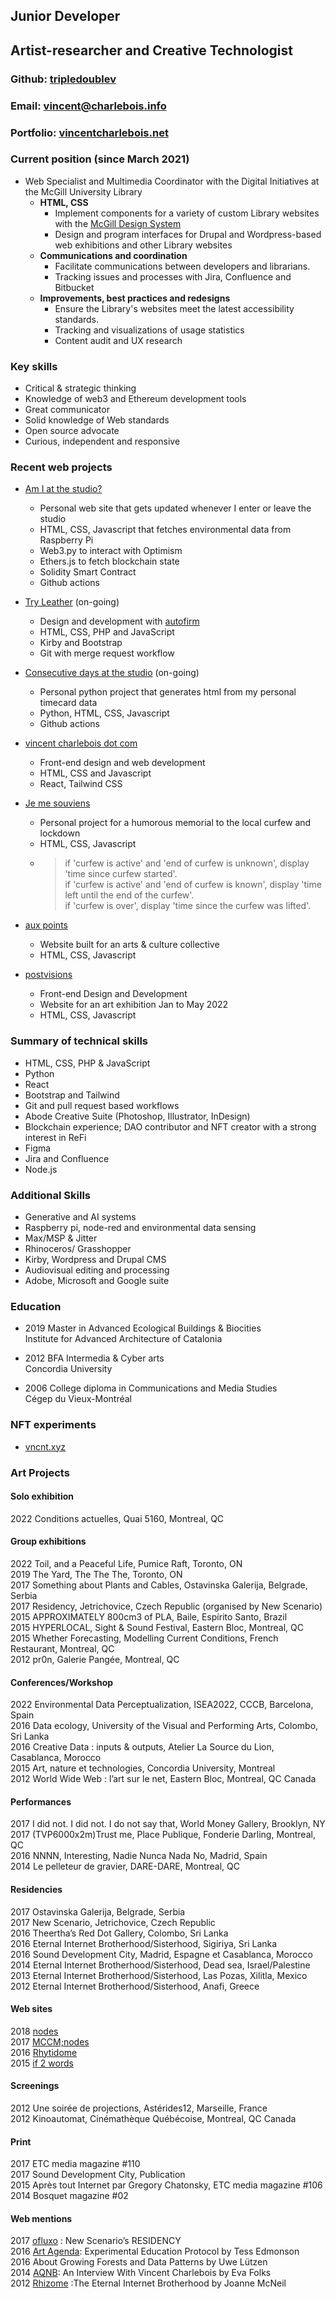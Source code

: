 ## Junior Developer
## Artist-researcher and Creative Technologist
  
### Github: [tripledoublev](https://github.com/tripledoublev/)
### Email: [vincent@charlebois.info](mailto:vincentcharlebois@gmail.com)
### Portfolio: [vincentcharlebois.net](https:vincentcharlebois.net)

  
### Current position (since March 2021)
- Web Specialist and Multimedia Coordinator with the Digital Initiatives at the McGill University Library
    * **HTML, CSS** 
        - Implement components for a variety of custom Library websites with the [McGill Design System](https://gitlab.ncs.mcgill.ca/wsg-public/mcgill-ds) 
        - Design and program interfaces for Drupal and Wordpress-based web exhibitions and other Library websites 
    * **Communications and coordination**
        - Facilitate communications between developers and librarians.
        - Tracking issues and processes with Jira, Confluence and Bitbucket
    * **Improvements, best practices and redesigns**
        - Ensure the Library's websites meet the latest accessibility standards.
        - Tracking and visualizations of usage statistics
        - Content audit and UX research


  
### Key skills  
- Critical & strategic thinking 
- Knowledge of web3 and Ethereum development tools 
- Great communicator
- Solid knowledge of Web standards  
- Open source advocate
- Curious, independent and responsive

 
### Recent web projects
* [Am I at the studio?](https://vincent.charlebois.info/am-i/)
    - Personal web site that gets updated whenever I enter or leave the studio
    - HTML, CSS, Javascript that fetches environmental data from Raspberry Pi
    - Web3.py to interact with Optimism
    - Ethers.js to fetch blockchain state
    - Solidity Smart Contract
    - Github actions
  
* [Try Leather](https://tryleather.net) (on-going)
    - Design and development with [autofirm](https://autofirm.biz)
    - HTML, CSS, PHP and JavaScript
    - Kirby and Bootstrap
    - Git with merge request workflow

  
* [Consecutive days at the studio](https://vincent.charlebois.info/consecutive-days/) (on-going)
    - Personal python project that generates html from my personal timecard data
    - Python, HTML, CSS, Javascript
    - Github actions

  

* [vincent charlebois dot com](https://vincentcharlebois.com)
    - Front-end design and web development
    - HTML, CSS and Javascript
    - React, Tailwind CSS
    
* [Je me souviens](https://www.couvre-feu.quebec/)
    - Personal project for a humorous memorial to the local curfew and lockdown
    - HTML, CSS, Javascript
    - > 
      > if 'curfew is active' and 'end of curfew is unknown', display 'time since curfew started'.  
      > if 'curfew is active' and 'end of curfew is known', display 'time left until the end of the curfew'.  
      > if 'curfew is over', display 'time since the curfew was lifted'.  
      >

* [aux points](https://www.auxpoints.com/)
    - Website built for an arts & culture collective
    - HTML, CSS, Javascript

* [postvisions](https://www.postvis.io/ns/)
    - Front-end Design and Development 
    - Website for an art exhibition Jan to May 2022
    - HTML, CSS, Javascript
 
### Summary of technical skills
- HTML, CSS, PHP & JavaScript 
- Python
- React 
- Bootstrap and Tailwind
- Git and pull request based workflows
- Abode Creative Suite (Photoshop, Illustrator, InDesign)
- Blockchain experience; DAO contributor and NFT creator with a strong interest in ReFi 
- Figma
- Jira and Confluence
- Node.js

### Additional Skills
- Generative and AI systems
- Raspberry pi, node-red and environmental data sensing
- Max/MSP & Jitter 
- Rhinoceros/ Grasshopper
- Kirby, Wordpress and Drupal CMS
- Audiovisual editing and processing
- Adobe, Microsoft and Google suite

### Education
- 2019 Master in Advanced Ecological Buildings & Biocities  
        Institute for Advanced Architecture of Catalonia  

- 2012 BFA Intermedia & Cyber arts  
        Concordia University  

- 2006 College diploma in Communications and Media Studies  
        Cégep du Vieux-Montréal    
  
### NFT experiments
- [vncnt.xyz](https://vncnt.xyz)



    
### Art Projects

#### Solo exhibition
2022 Conditions actuelles, Quai 5160, Montreal, QC  
  
#### Group exhibitions
2022 Toil, and a Peaceful Life, Pumice Raft, Toronto, ON   
2019 The Yard, The The The, Toronto, ON  
2017 Something about Plants and Cables, Ostavinska Galerija, Belgrade, Serbia  
2017 Residency, Jetrichovice, Czech Republic (organised by New Scenario)  
2015 APPROXIMATELY 800cm3 of PLA, Baile, Espírito Santo, Brazil  
2015 HYPERLOCAL, Sight & Sound Festival, Eastern Bloc, Montreal, QC  
2015 Whether Forecasting, Modelling Current Conditions, French Restaurant, Montreal, QC  
2012 pr0n, Galerie Pangée, Montreal, QC  
  
#### Conferences/Workshop
2022 Environmental Data Perceptualization, ISEA2022, CCCB, Barcelona, Spain  
2016 Data ecology, University of the Visual and Performing Arts, Colombo, Sri Lanka  
2016 Creative Data : inputs & outputs, Atelier La Source du Lion, Casablanca, Morocco  
2015 Art, nature et technologies, Concordia University, Montreal  
2012 World Wide Web : l’art sur le net, Eastern Bloc, Montreal, QC Canada  
  
#### Performances
2017 I did not. I did not. I do not say that, World Money Gallery, Brooklyn, NY  
2017 (TVP6000x2m)Trust me, Place Publique, Fonderie Darling, Montreal, QC  
2016 NNNN, Interesting, Nadie Nunca Nada No, Madrid, Spain  
2014 Le pelleteur de gravier, DARE-DARE, Montreal, QC  
  
#### Residencies
2017 Ostavinska Galerija, Belgrade, Serbia  
2017 New Scenario, Jetrichovice, Czech Republic  
2016 Theertha’s Red Dot Gallery, Colombo, Sri Lanka  
2016 Eternal Internet Brotherhood/Sisterhood, Sigiriya, Sri Lanka  
2016 Sound Development City, Madrid, Espagne et Casablanca, Morocco  
2014 Eternal Internet Brotherhood/Sisterhood, Dead sea, Israel/Palestine  
2013 Eternal Internet Brotherhood/Sisterhood, Las Pozas, Xilitla, Mexico  
2012 Eternal Internet Brotherhood/Sisterhood, Anafi, Greece  
  
#### Web sites
2018 [nodes](https://vincentcharlebois.net//nodes.html)  
2017 [MCCM;nodes](https://tripledoublev.net)  
2016 [Rhytidome](https://tripledoublev.net/rhytidome)  
2015 [if 2 words](https://tripledoublev.com/scroll)  
  
#### Screenings
2012 Une soirée de projections, Astérides12, Marseille, France  
2012 Kinoautomat, Cinémathèque Québécoise, Montreal, QC Canada  
  
#### Print
2017 ETC media magazine #110   
2017 Sound Development City, Publication  
2015 Après tout Internet par Gregory Chatonsky, ETC media magazine #106  
2014 Bosquet magazine #02  
  
#### Web mentions
2017 [ofluxo](https://www.ofluxo.net/new-scenarios-residency/) : New Scenario’s RESIDENCY  
2016 [Art Agenda](https://www.art-agenda.com/criticism/239530/experimental-education-protocol): Experimental Education Protocol by Tess Edmonson  
2016 About Growing Forests and Data Patterns by Uwe Lützen  
2014 [AQNB](https://www.aqnb.com/2014/03/31/an-interview-with-vincent-charlebois/): An Interview With Vincent Charlebois by Eva Folks  
2012 [Rhizome](https://rhizome.org/editorial/2012/aug/27/eternal-internet-brotherhood/) :The Eternal Internet Brotherhood by Joanne McNeil  
  
